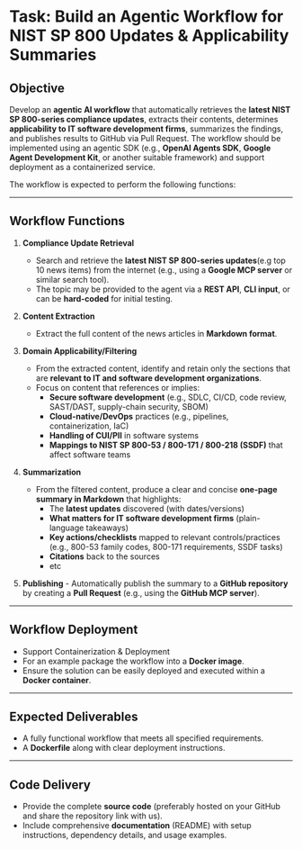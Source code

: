 # Task: Build an Agentic Workflow for NIST SP 800 Updates & Applicability Summaries

## Objective
Develop an **agentic AI workflow** that automatically retrieves the **latest NIST SP 800-series compliance updates**, extracts their contents, determines **applicability to IT software development firms**, summarizes the findings, and publishes results to GitHub via Pull Request. The workflow should be implemented using an agentic SDK (e.g., **OpenAI Agents SDK**, **Google Agent Development Kit**, or another suitable framework) and support deployment as a containerized service.

The workflow is expected to perform the following functions:

---

## Workflow Functions

1. **Compliance Update Retrieval**
   - Search and retrieve the **latest NIST SP 800-series updates**(e.g top 10 news items) from the internet (e.g., using a **Google MCP server** or similar search tool). 
   - The topic may be provided to the agent via a **REST API**, **CLI input**, or can be **hard-coded** for initial testing.

2. **Content Extraction**
   - Extract the full content of the news articles in **Markdown format**.

3. **Domain Applicability/Filtering**
   - From the extracted content, identify and retain only the sections that are **relevant to IT and software development organizations**.
   - Focus on content that references or implies:
     - **Secure software development** (e.g., SDLC, CI/CD, code review, SAST/DAST, supply-chain security, SBOM)
     - **Cloud-native/DevOps** practices (e.g., pipelines, containerization, IaC)
     - **Handling of CUI/PII** in software systems
     - **Mappings to NIST SP 800-53 / 800-171 / 800-218 (SSDF)** that affect software teams

4. **Summarization**
   - From the filtered content, produce a clear and concise **one-page summary in Markdown** that highlights:
     - The **latest updates** discovered (with dates/versions)
     - **What matters for IT software development firms** (plain-language takeaways)
     - **Key actions/checklists** mapped to relevant controls/practices (e.g., 800-53 family codes, 800-171 requirements, SSDF tasks)
     - **Citations** back to the sources
     - etc

4. **Publishing** - Automatically publish the summary to a **GitHub repository** by creating a **Pull Request** (e.g., using the **GitHub MCP server**).

---

## Workflow Deployment

- Support Containerization & Deployment
- For an example package the workflow into a **Docker image**.
- Ensure the solution can be easily deployed and executed within a **Docker container**.


---


## Expected Deliverables

- A fully functional workflow that meets all specified requirements.
- A **Dockerfile** along with clear deployment instructions.


---


## Code Delivery

- Provide the complete **source code** (preferably hosted on your GitHub and share the repository link with us).
- Include comprehensive **documentation** (README) with setup instructions, dependency details, and usage examples.
